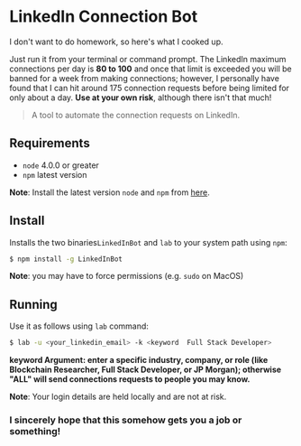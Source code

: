 # LinkedIn Connection Bot
I don't want to do homework, so here's what I cooked up. 

Just run it from your terminal or command prompt. The LinkedIn maximum connections per day is **80 to 100** and once that limit is exceeded you will be banned for a week from making connections; however, I personally have found that I can hit around 175 connection requests before being limited for only about a day. **Use at your own risk**, although there isn't that much!

> A tool to automate the connection requests on LinkedIn.

## Requirements

 - `node` 4.0.0 or greater
- `npm` latest version

**Note**: Install the latest version `node` and `npm` from [here](https://nodejs.org/en/download/).

## Install

Installs the two binaries`LinkedInBot` and `lab` to your system path using `npm`:

```bash
$ npm install -g LinkedInBot
```
**Note**: you may have to force permissions (e.g. `sudo` on MacOS)


## Running

Use it as follows using `lab` command:

```bash
$ lab -u <your_linkedin_email> -k <keyword  Full Stack Developer>
```
**keyword Argument: enter a specific industry, company, or role (like Blockchain Researcher, Full Stack Developer, or JP Morgan); otherwise "ALL" will send connections requests to people you may know.** 

**Note**: Your login details are held locally and are not at risk. 

### I sincerely hope that this somehow gets you a job or something! 

